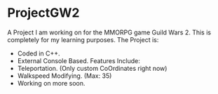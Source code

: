 # ProjectGW2
A Project I am working on for the MMORPG game Guild Wars 2. This is completely for my learning purposes. The Project is:
- Coded in C++.
- External Console Based.
Features Include:
- Teleportation. (Only custom CoOrdinates right now)
- Walkspeed Modifying. (Max: 35)
- Working on more soon.
